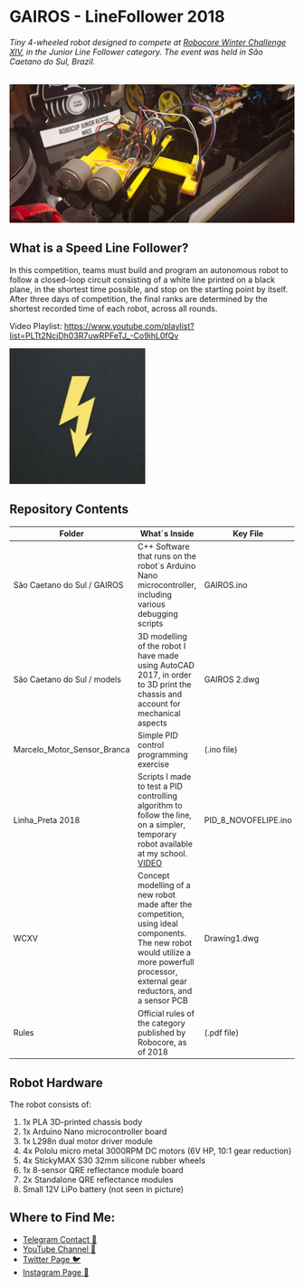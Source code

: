 # GAIROS - LineFollower 2018
###### Tiny 4-wheeled robot designed to compete at [Robocore Winter Challenge XIV](https://www.robocore.net/eventos/wc14), in the Junior Line Follower category. The event was held in São Caetano do Sul, Brazil.

![Gairos](photo_2020-02-19_16-45-17.png)

## What is a Speed Line Follower?

In this competition, teams must build and program an autonomous robot to follow a closed-loop circuit consisting of a white line printed on a black plane, in the shortest time possible, and stop on the starting point by itself. After three days of competition, the final ranks are determined by the shortest recorded time of each robot, across all rounds. 

Video Playlist: https://www.youtube.com/playlist?list=PLTt2NcjDh03R7uwRPFeTJ_-Co9ihL0fQv

![robocore_logo](robocore_logo.png)

## Repository Contents

| Folder                      | What´s Inside                                                | Key File             |
| --------------------------- | ------------------------------------------------------------ | -------------------- |
| São Caetano do Sul / GAIROS | C++ Software that runs on the robot´s Arduino Nano microcontroller, including various debugging scripts | GAIROS.ino           |
| São Caetano do Sul / models | 3D modelling of the robot I have made using AutoCAD 2017, in order to 3D print the chassis and account for mechanical aspects | GAIROS 2.dwg         |
| Marcelo_Motor_Sensor_Branca | Simple PID control programming exercise                      | (.ino file)          |
| Linha_Preta 2018            | Scripts I made to test a PID controlling algorithm to follow the line, on a simpler, temporary robot available at my school. [VIDEO](https://www.youtube.com/watch?v=4fgVYXDvc8w) | PID_8_NOVOFELIPE.ino |
| WCXV                        | Concept modelling of a new robot made after the competition, using ideal components. The new robot would utilize a more powerfull processor, external gear reductors, and a sensor PCB | Drawing1.dwg         |
| Rules                       | Official rules of the category published by Robocore, as of 2018 | (.pdf file)          |

## Robot Hardware

The robot consists of:

1. 1x PLA 3D-printed chassis body
2. 1x Arduino Nano microcontroller board
3. 1x L298n dual motor driver module
4. 4x Pololu micro metal 3000RPM DC motors (6V HP, 10:1 gear reduction)
5. 4x StickyMAX S30 32mm silicone rubber wheels
6. 1x 8-sensor QRE reflectance module board
7. 2x Standalone QRE reflectance modules
8. Small 12V LiPo battery (not seen in picture)

## Where to Find Me:

* [Telegram Contact 🔵](https://t.me/mekhyw)
* [YouTube Channel 🔴](https://www.youtube.com/channel/UC3__YPhMGjytXUqRUmriQ8A?view_as=subscriber)
* [Twitter Page 🐦](https://twitter.com/MekhyW)
* [Instagram Page 📸](https://www.instagram.com/mekhy_w/)

